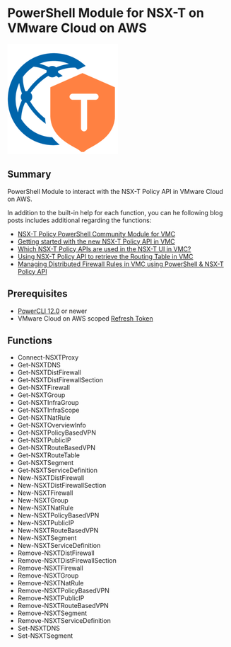# PowerShell Module for NSX-T on VMware Cloud on AWS

![](vmware-cloud-nsxt-icon.png)

## Summary

PowerShell Module to interact with the NSX-T Policy API in VMware Cloud on AWS.

In addition to the built-in help for each function, you can he following blog posts includes additional regarding the functions:
* [NSX-T Policy PowerShell Community Module for VMC](https://www.virtuallyghetto.com/2018/09/nsx-t-policy-powershell-community-module-for-vmc.html)
* [Getting started with the new NSX-T Policy API in VMC](https://www.virtuallyghetto.com/2018/09/getting-started-with-the-new-nsx-t-policy-api-in-vmc.html)
* [Which NSX-T Policy APIs are used in the NSX-T UI in VMC?](https://www.virtuallyghetto.com/2019/02/which-nsx-t-policy-apis-are-used-in-the-nsx-t-ui-in-vmc.html)
* [Using NSX-T Policy API to retrieve the Routing Table in VMC](https://www.virtuallyghetto.com/2019/02/using-nsx-t-policy-api-to-retrieve-the-routing-table-in-vmc.html)
* [Managing Distributed Firewall Rules in VMC using PowerShell & NSX-T Policy API](https://www.virtuallyghetto.com/2019/01/managing-distributed-firewall-rules-in-vmc-using-powershell-nsx-t-policy-api.html)

## Prerequisites
* [PowerCLI 12.0](https://code.vmware.com/web/tool/12.0.0/vmware-powercli) or newer
* VMware Cloud on AWS scoped [Refresh Token](https://docs.vmware.com/en/VMware-Cloud-services/services/Using-VMware-Cloud-Services/GUID-E2A3B1C1-E9AD-4B00-A6B6-88D31FCDDF7C.html)

## Functions

* Connect-NSXTProxy
* Get-NSXTDNS
* Get-NSXTDistFirewall
* Get-NSXTDistFirewallSection
* Get-NSXTFirewall
* Get-NSXTGroup
* Get-NSXTInfraGroup
* Get-NSXTInfraScope
* Get-NSXTNatRule
* Get-NSXTOverviewInfo
* Get-NSXTPolicyBasedVPN
* Get-NSXTPublicIP
* Get-NSXTRouteBasedVPN
* Get-NSXTRouteTable
* Get-NSXTSegment
* Get-NSXTServiceDefinition
* New-NSXTDistFirewall
* New-NSXTDistFirewallSection
* New-NSXTFirewall
* New-NSXTGroup
* New-NSXTNatRule
* New-NSXTPolicyBasedVPN
* New-NSXTPublicIP
* New-NSXTRouteBasedVPN
* New-NSXTSegment
* New-NSXTServiceDefinition
* Remove-NSXTDistFirewall
* Remove-NSXTDistFirewallSection
* Remove-NSXTFirewall
* Remove-NSXTGroup
* Remove-NSXTNatRule
* Remove-NSXTPolicyBasedVPN
* Remove-NSXTPublicIP
* Remove-NSXTRouteBasedVPN
* Remove-NSXTSegment
* Remove-NSXTServiceDefinition
* Set-NSXTDNS
* Set-NSXTSegment